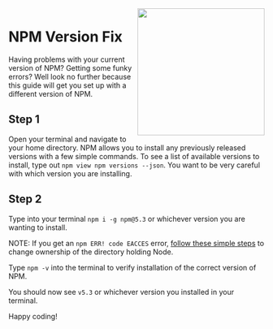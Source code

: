 <img src="https://devmounta.in/img/logowhiteblue.png" width="250" align="right">

# NPM Version Fix

Having problems with your current version of NPM? Getting some funky errors? Well look no further because this guide will get you set up with a different version of NPM.

## Step 1
Open your terminal and navigate to your home directory. NPM allows you to install any previously released versions with a few simple commands. To see a list of available versions to install, type out ```npm view npm versions --json```. You want to be very careful with which version you are installing.

## Step 2
Type into your terminal ```npm i -g npm@5.3``` or whichever version you are wanting to install.

NOTE: If you get an ```npm ERR! code EACCES``` error, [follow these simple steps](https://docs.npmjs.com/getting-started/fixing-npm-permissions) to change ownership of the directory holding Node.

Type ```npm -v``` into the terminal to verify installation of the correct version of NPM.

You should now see ```v5.3``` or whichever version you installed in your terminal.

Happy coding!
